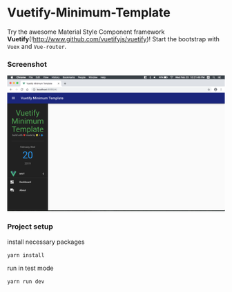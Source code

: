 # Vuetify-Minimum-Template
Try the awesome Material Style Component framework **Vuetify**(!http://www.github.com/vuetifyjs/vuetify)! Start the bootstrap with `Vuex` and `Vue-router`.

### Screenshot
![Screenshot](Screenshot.png)

### Project setup
install necessary packages
```
yarn install
```
run in test mode
```
yarn run dev
```
